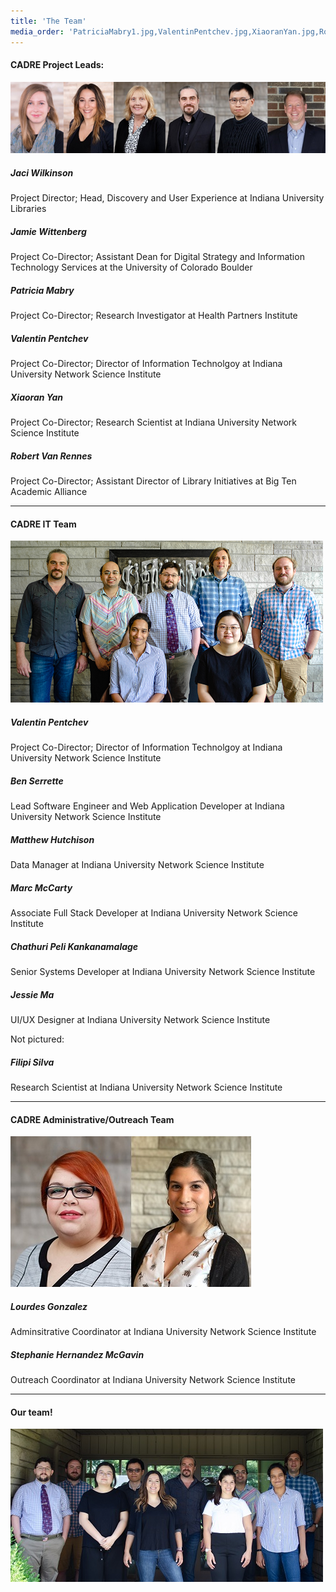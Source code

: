 ```yaml
---
title: 'The Team'
media_order: 'PatriciaMabry1.jpg,ValentinPentchev.jpg,XiaoranYan.jpg,RobVanRennes.jpg,WittenbergJ.jpg,IUB.CADRE Meeting at IUNI House_7192019-6.png,LG.jpg,SHM.jpg,IUB.CADRE Meeting at IUNI House_7192019-5 (1).jpg,PL1.jpg,SL.jpg,CADREProject leads.png'
---
```


#### CADRE Project Leads: ####

![A collection of five headshots in the order of the project leads listed below.](CADREProject%20leads.png)

##### Jaci Wilkinson  
Project Director; Head, Discovery and User Experience at Indiana University Libraries

##### Jamie Wittenberg  
Project Co-Director; Assistant Dean for Digital Strategy and Information Technology Services at the University of Colorado Boulder

##### Patricia Mabry  
Project Co-Director; Research Investigator at Health Partners Institute 

##### Valentin Pentchev  
Project Co-Director; Director of Information Technolgoy at Indiana University Network Science Institute 

##### Xiaoran Yan  
Project Co-Director; Research Scientist at Indiana University Network Science Institute

##### Robert Van Rennes  
Project Co-Director; Assistant Director of Library Initiatives at Big Ten Academic Alliance

---

#### CADRE IT Team ####

![A group picture in the order of the IT team mebmers listed below.](IUB.CADRE%20Meeting%20at%20IUNI%20House_7192019-6.png)

##### Valentin Pentchev  
Project Co-Director; Director of Information Technolgoy at Indiana University Network Science Institute 

##### Ben Serrette  
Lead Software Engineer and Web Application Developer at Indiana University Network Science Institute 

##### Matthew Hutchison  
Data Manager at Indiana University Network Science Institute 

##### Marc McCarty  
Associate Full Stack Developer at Indiana University Network Science Institute 

##### Chathuri Peli Kankanamalage  
Senior Systems Developer at Indiana University Network Science Institute 

##### Jessie Ma  
UI/UX Designer at Indiana University Network Science Institute 

Not pictured:
##### Filipi Silva 
Research Scientist at Indiana University Network Science Institute

---

#### CADRE Administrative/Outreach Team ####

![A collection of two headshots in the order of the employees listed below.](SL.jpg)

##### Lourdes Gonzalez  
Adminsitrative Coordinator at Indiana University Network Science Institute

##### Stephanie Hernandez McGavin  
Outreach Coordinator at Indiana University Network Science Institute

---

#### Our team! #### 

![A large group photo of the employees listed on this page. They stand in two rows.](IUB.CADRE%20Meeting%20at%20IUNI%20House_7192019-5%20%281%29.jpg)